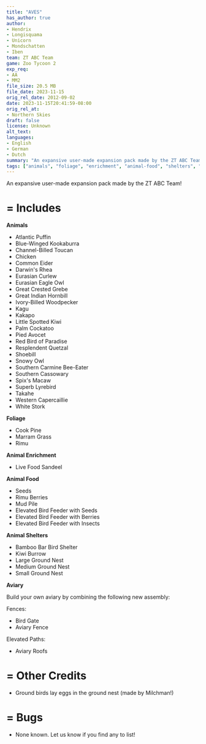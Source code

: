 ```yaml
---
title: "AVES"
has_author: true
author: 
- Hendrix
- Longisquama
- Unicorn
- Mondschatten
- Iben
team: ZT ABC Team
game: Zoo Tycoon 2
exp_req: 
- AA
- MM2
file_size: 20.5 MB
file_date: 2023-11-15
orig_rel_date: 2012-09-02
date: 2023-11-15T20:41:59-08:00
orig_rel_at: 
- Northern Skies
draft: false
license: Unknown
alt_text: 
languages:
- English
- German
- Dutch
summary: "An expansive user-made expansion pack made by the ZT ABC Team!"
tags: ["animals", "foliage", "enrichment", "animal-food", "shelters", "building-kits", "uxp", "trees", "land-foliage"]
---
```


An expansive user-made expansion pack made by the ZT ABC Team!

=
Includes
=

**Animals**

- Atlantic Puffin
- Blue-Winged Kookaburra
- Channel-Billed Toucan
- Chicken
- Common Eider
- Darwin's Rhea
- Eurasian Curlew
- Eurasian Eagle Owl
- Great Crested Grebe
- Great Indian Hornbill
- Ivory-Billed Woodpecker
- Kagu
- Kakapo
- Little Spotted Kiwi
- Palm Cockatoo
- Pied Avocet
- Red Bird of Paradise
- Resplendent Quetzal
- Shoebill
- Snowy Owl
- Southern Carmine Bee-Eater
- Southern Cassowary
- Spix's Macaw
- Superb Lyrebird
- Takahe
- Western Capercaillie
- White Stork

**Foliage**

- Cook Pine
- Marram Grass
- Rimu
  
**Animal Enrichment**

- Live Food Sandeel

**Animal Food**

- Seeds
- Rimu Berries
- Mud Pile
- Elevated Bird Feeder with Seeds
- Elevated Bird Feeder with Berries
- Elevated Bird Feeder with Insects

**Animal Shelters**

- Bamboo Bar Bird Shelter
- Kiwi Burrow
- Large Ground Nest
- Medium Ground Nest
- Small Ground Nest

**Aviary**

Build your own aviary by combining the following new assembly:

Fences:
- Bird Gate
- Aviary Fence

Elevated Paths:
- Aviary Roofs

=
Other Credits
=

- Ground birds lay eggs in the ground nest (made by Milchman!)

=
Bugs
=

- None known. Let us know if you find any to list!